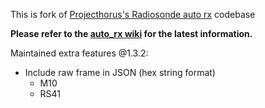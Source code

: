 This is fork of [Projecthorus's Radiosonde auto rx](https://github.com/projecthorus/radiosonde_auto_rx) codebase

**Please refer to the [auto_rx wiki](https://github.com/projecthorus/radiosonde_auto_rx/wiki) for the latest information.**

Maintained extra features @1.3.2:
* Include raw frame in JSON (hex string format)
  * M10
  * RS41